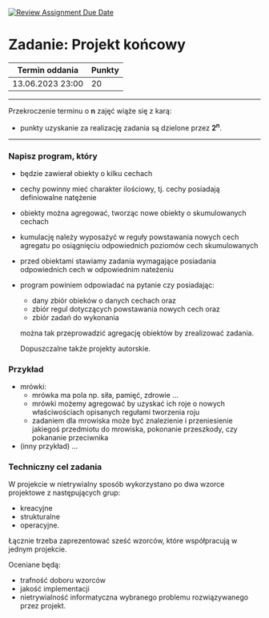 [![Review Assignment Due Date](https://classroom.github.com/assets/deadline-readme-button-24ddc0f5d75046c5622901739e7c5dd533143b0c8e959d652212380cedb1ea36.svg)](https://classroom.github.com/a/rIQAxPZF)
# Zadanie: Projekt końcowy

| Termin oddania | Punkty     |
|----------------|:-----------|
| 13.06.2023  23:00   |    20      |

--- 
Przekroczenie terminu o **n** zajęć wiąże się z karą:
- punkty uzyskanie za realizację zadania są dzielone przez **2<sup>n</sup>**.

--- 

### Napisz program, który
* będzie zawierał obiekty o kilku cechach
* cechy powinny mieć charakter ilościowy, tj. cechy posiadają definiowalne natężenie
* obiekty można agregować, tworząc nowe obiekty o skumulowanych cechach
* kumulację należy wyposażyć w reguły powstawania nowych cech agregatu po osiągnięciu odpowiednich poziomów cech skumulowanych
* przed obiektami stawiamy zadania wymagające posiadania odpowiednich cech w odpowiednim nateżeniu
* program powiniem odpowiadać na pytanie czy posiadając:
  * dany zbiór obieków o danych cechach oraz
  * zbiór regul dotyczących powstawania nowych cech oraz
  * zbiór zadań do wykonania
  
  można tak przeprowadzić agregację obiektów by zrealizować zadania.

  Dopuszczalne także projekty autorskie.
  
### Przykład
* mrówki: 
  * mrówka ma pola np. siła, pamięć, zdrowie ... 
  * mrówki możemy agregować by uzyskać ich roje o nowych właściwościach opisanych regułami tworzenia roju
  * zadaniem dla mrowiska może być znalezienie i przeniesienie jakiegoś przedmiotu do mrowiska, pokonanie przeszkody, czy pokananie przeciwnika
* (inny przykład) ...

### Techniczny cel zadania 
W projekcie w nietrywialny sposób wykorzystano po dwa wzorce projektowe z następujących grup:
* kreacyjne
* strukturalne
* operacyjne.

Łącznie trzeba zaprezentować sześć wzorców, które współpracują w jednym projekcie.

Oceniane będą:
* trafność doboru wzorców
* jakość implementacji
* nietrywialność informatyczna wybranego problemu rozwiązywanego przez projekt.
